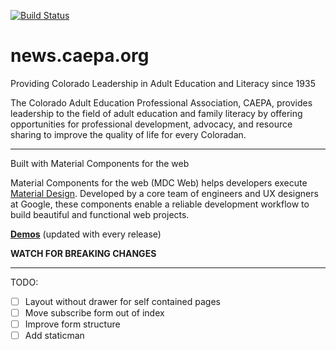 [![Build Status](https://travis-ci.org/caepa/news.caepa.org.svg?branch=master)](https://travis-ci.org/caepa/news.caepa.org)


# news.caepa.org

Providing Colorado Leadership in Adult Education and Literacy since 1935

The Colorado Adult Education Professional Association, CAEPA, provides leadership to the field of adult education and family literacy by offering opportunities for professional development, advocacy, and resource sharing to improve the quality of life for every Coloradan.


---
Built with Material Components for the web

Material Components for the web (MDC Web) helps developers execute [Material Design](https://www.material.io).
Developed by a core team of engineers and UX designers at Google, these components enable a reliable development workflow to build beautiful and functional web projects.

**[Demos](https://material-components-web.appspot.com/)** (updated with every release)

**WATCH FOR BREAKING CHANGES**

---
TODO:

  - [ ] Layout without drawer for self contained pages
  - [ ] Move subscribe form out of index
  - [ ] Improve form structure
  - [ ] Add staticman
